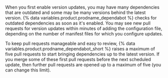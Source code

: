 When you first enable version updates, you may have many dependencies that are outdated and some may be many versions behind the latest version. {% data variables.product.prodname_dependabot %} checks for outdated dependencies as soon as it's enabled. You may see new pull requests for version updates within minutes of adding the configuration file, depending on the number of manifest files for which you configure updates.

To keep pull requests manageable and easy to review, {% data variables.product.prodname_dependabot_short %} raises a maximum of five pull requests to start bringing dependencies up to the latest version. If you merge some of these first pull requests before the next scheduled update, then further pull requests are opened up to a maximum of five (you can change this limit).
